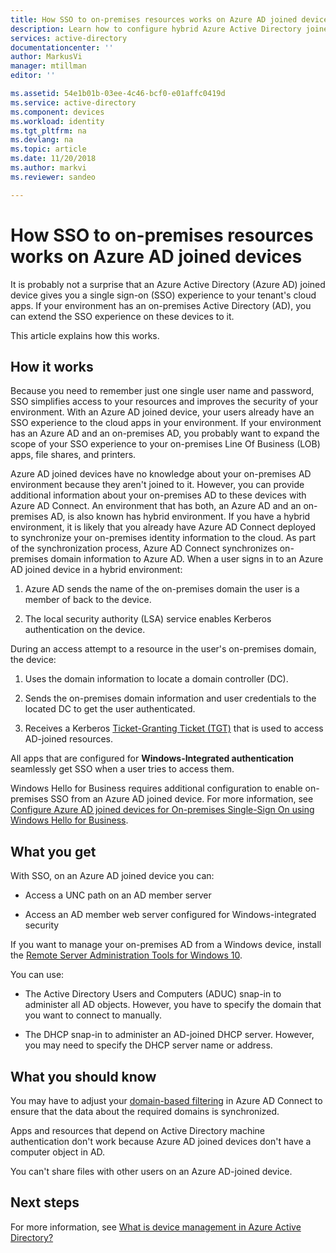 ```yaml
---
title: How SSO to on-premises resources works on Azure AD joined devices | Microsoft Docs
description: Learn how to configure hybrid Azure Active Directory joined devices.
services: active-directory
documentationcenter: ''
author: MarkusVi
manager: mtillman
editor: ''

ms.assetid: 54e1b01b-03ee-4c46-bcf0-e01affc0419d
ms.service: active-directory
ms.component: devices
ms.workload: identity
ms.tgt_pltfrm: na
ms.devlang: na
ms.topic: article
ms.date: 11/20/2018
ms.author: markvi
ms.reviewer: sandeo

---
```

# How SSO to on-premises resources works on Azure AD joined devices

It is probably not a surprise that an Azure Active Directory (Azure AD) joined device gives you a single sign-on (SSO) experience to your tenant's cloud apps. If your environment has an on-premises Active Directory (AD), you can extend the SSO experience on these devices to it.

This article explains how this works.

## How it works 

Because you need to remember just one single user name and password, SSO simplifies access to your resources and improves the security of your environment. With an Azure AD joined device, your users already have an SSO experience to the cloud apps in your environment. If your environment has an Azure AD and an on-premises AD, you probably want to expand the scope of your SSO experience to your on-premises Line Of Business (LOB) apps, file shares, and printers.  


Azure AD joined devices have no knowledge about your on-premises AD environment because they aren't joined to it. However, you can provide additional information about your on-premises AD to these devices with Azure AD Connect.
An environment that has both, an Azure AD and an on-premises AD, is also known has hybrid environment. If you have a hybrid environment, it is likely that you already have Azure AD Connect deployed to synchronize your on-premises identity information to the cloud. As part of the synchronization process, Azure AD Connect synchronizes on-premises domain information to Azure AD. When a user signs in to an Azure AD joined device in a hybrid environment:

1. Azure AD sends the name of the on-premises domain the user is a member of back to the device. 

2. The local security authority (LSA) service enables Kerberos authentication on the device.

During an access attempt to a resource in the user's on-premises domain, the device:

1. Uses the domain information to locate a domain controller (DC). 

2. Sends the on-premises domain information and user credentials to the located DC to get the user authenticated.

3. Receives a Kerberos [Ticket-Granting Ticket (TGT)](https://docs.microsoft.com/windows/desktop/secauthn/ticket-granting-tickets) that is used to access AD-joined resources.

All apps that are configured for **Windows-Integrated authentication** seamlessly get SSO when a user tries to access them.  

Windows Hello for Business requires additional configuration to enable on-premises SSO from an Azure AD joined device. For more information, see [Configure Azure AD joined devices for On-premises Single-Sign On using Windows Hello for Business](https://docs.microsoft.com/windows/security/identity-protection/hello-for-business/hello-hybrid-aadj-sso-base). 

## What you get

With SSO, on an Azure AD joined device you can: 

- Access a UNC path on an AD member server

- Access an AD member web server configured for Windows-integrated security 



If you want to manage your on-premises AD from a Windows device, install the [Remote Server Administration Tools for Windows 10](https://www.microsoft.com/en-us/download/details.aspx?id=45520).

You can use:

- The Active Directory Users and Computers (ADUC) snap-in to administer all AD objects. However, you have to  specify the domain that you want to connect to manually.

- The DHCP snap-in to administer an AD-joined DHCP server. However, you may need to specify the DHCP server name or address.

 
## What you should know

You may have to adjust your [domain-based filtering](../hybrid/how-to-connect-sync-configure-filtering.md#domain-based-filtering) in Azure AD Connect to ensure that the data about the required domains is synchronized.

Apps and resources that depend on Active Directory machine authentication don't work because Azure AD joined devices don't have a computer object in AD. 

You can't share files with other users on an Azure AD-joined device.

## Next steps

For more information, see [What is device management in Azure Active Directory?](overview.md) 
